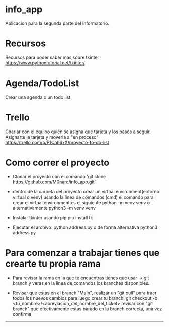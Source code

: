 # info_app
Aplicacion para la segunda parte del informatorio.

# Recursos
Recursos para poder saber mas sobre tkinter
https://www.pythontutorial.net/tkinter/

# Agenda/TodoList
Crear una agenda o un todo list

# Trello
Charlar con el equipo quien se asigna que tarjeta y los pasos a seguir.
Asignarte la tarjeta y moverla a "en proceso"
https://trello.com/b/P1Cah6xX/proyecto-to-do-list


# Como correr el proyecto
- Clonar el proyecto con el comando
 'git clone https://github.com/M0narc/info_app.git'

- dentro de la carpeta del proyecto crear un virtual environment(entorno virtual o venv) usando la linea de comandos (cmd)
  el comando para crear el virtual environment es el siguiente
  python -m venv venv
  o alternativamente
  python3 -m venv venv

- Instalar tkinter usando pip
 pip install tk

- Ejecutar el archivo.
 python address.py 
 o de forma alternativa
 python3 address.py

 # Para comenzar a trabajar tienes que crearte tu propia rama
 - Para revisar la rama en la que te encuentras tienes que usar -> git branch
 y veras en la linea de comandos los branches disponibles.

 - Revisar que estas en el branch "Main", realizar un "git pull" para traer todos los nuevos cambios
  para luego crear tu branch: 
  git checkout -b <tu_nombre>/<abreviacion_del_nombre_del_ticket>
  revisar con "git branch" que efectivamente estas parado en la branch correcta, una vez confirma  
------------------------------